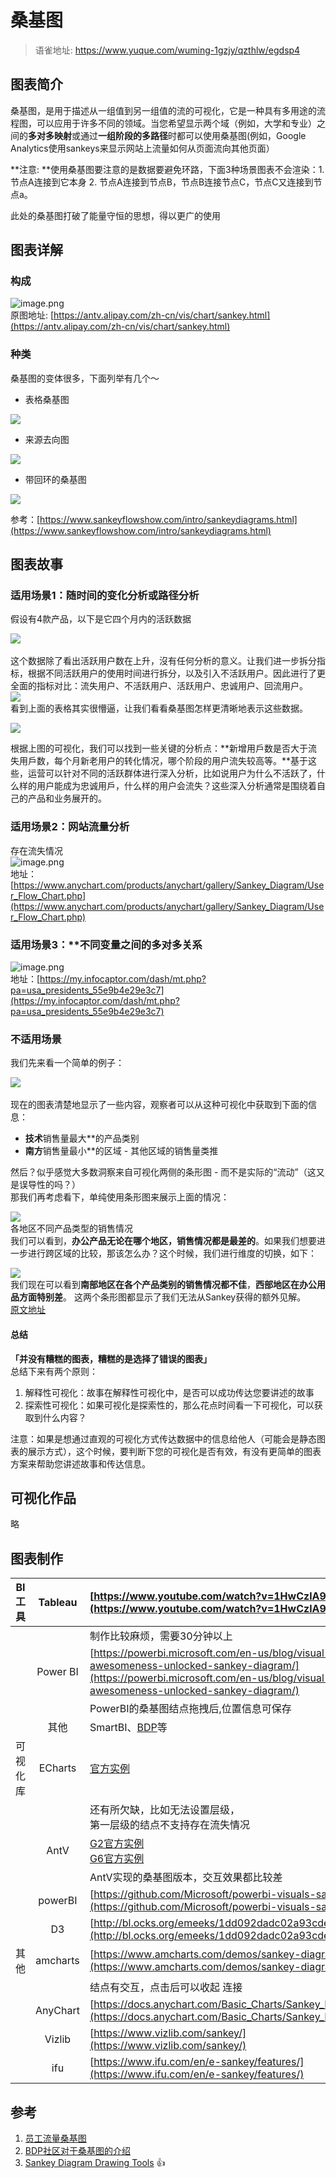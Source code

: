 # 桑基图

> 语雀地址: https://www.yuque.com/wuming-1gzjy/qzthlw/egdsp4

## 图表简介
桑基图，是用于描述从一组值到另一组值的流的可视化，它是一种具有多用途的流程图，可以应用于许多不同的领域。当您希望显示两个域（例如，大学和专业）之间的**多对多映射**或通过**一组阶段的多路径**时都可以使用桑基图(例如，Google Analytics使用sankeys来显示网站上流量如何从页面流向其他页面）

**注意: **使用桑基图要注意的是数据要避免环路，下面3种场景图表不会渲染：1. 节点A连接到它本身 2. 节点A连接到节点B，节点B连接节点C，节点C又连接到节点a。

此处的桑基图打破了能量守恒的思想，得以更广的使用

## 图表详解
### 构成
![image.png](https://cdn.nlark.com/yuque/0/2019/png/221520/1547138047459-046c84a1-a7bb-404a-a9b9-5e1b7c88c7c4.png#align=left&display=inline&height=369&linkTarget=_blank&name=image.png&originHeight=738&originWidth=1244&size=74538&width=622)<br />原图地址: [https://antv.alipay.com/zh-cn/vis/chart/sankey.html](https://antv.alipay.com/zh-cn/vis/chart/sankey.html)

### 种类
桑基图的变体很多，下面列举有几个～

* 表格桑基图

![](https://cdn.nlark.com/lark/0/2018/png/46109/1545353125049-65a099ec-817b-45f6-b8ef-6adab0e1e9e1.png#align=left&display=inline&height=122&linkTarget=_blank&originHeight=304&originWidth=1856&width=747)
* 来源去向图

![](https://cdn.nlark.com/lark/0/2018/png/46109/1545353138678-fda8f08a-4a79-44dd-b798-c7935e42e317.png#align=left&display=inline&height=116&linkTarget=_blank&originHeight=286&originWidth=1836&width=747)

* 带回环的桑基图

![](https://cdn.nlark.com/lark/0/2018/png/46109/1545353506206-a55c5b64-3145-4f1f-9f87-efd6db0acf9a.png#align=left&display=inline&height=110&linkTarget=_blank&originHeight=268&originWidth=1814&width=747)

参考：[https://www.sankeyflowshow.com/intro/sankeydiagrams.html](https://www.sankeyflowshow.com/intro/sankeydiagrams.html)

## 图表故事
### 适用场景1：随时间的变化分析或路径分析
假设有4款产品，以下是它四个月内的活跃数据

![](https://cdn.nlark.com/lark/0/2018/png/46109/1545813745672-33d22a25-741e-464a-a1a6-28220dda6feb.png#align=center&display=inline&height=88&linkTarget=_blank&originHeight=196&originWidth=1142&width=514)<br />
<br />这个数据除了看出活跃用户数在上升，沒有任何分析的意义。让我们进一步拆分指标，根据不同活跃用户的使用时间进行拆分，以及引入不活跃用户。因此进行了更全面的指标对比：流失用户、不活跃用户、活跃用户、忠诚用户、回流用户。<br />![](https://cdn.nlark.com/lark/0/2018/png/46109/1545815749994-bee5f682-c67a-4eef-b51f-7ca899f36e63.png#align=center&display=inline&height=231&linkTarget=_blank&originHeight=914&originWidth=1450&width=366)<br />看到上面的表格其实很懵逼，让我们看看桑基图怎样更清晰地表示这些数据。

![](https://cdn.nlark.com/lark/0/2018/png/46109/1545816016905-c397acd1-cf56-4bef-b14c-dae2237889cb.png#align=center&display=inline&height=249&linkTarget=_blank&originHeight=840&originWidth=1402&width=415)

根据上图的可视化，我们可以找到一些关键的分析点：**新增用戶数是否大于流失用戶数，每个月新老用户的转化情况，哪个阶段的用户流失较高等。**基于这些，运营可以针对不同的活跃群体进行深入分析，比如说用户为什么不活跃了，什么样的用户能成为忠诚用戶，什么样的用户会流失？这些深入分析通常是围绕着自己的产品和业务展开的。

### 适用场景2：网站流量分析
存在流失情况<br />![image.png](https://cdn.nlark.com/yuque/0/2019/png/221520/1547137160065-9278e1e0-ed33-43d9-a43a-e93dcbbd24d7.png#align=left&display=inline&height=314&linkTarget=_blank&name=image.png&originHeight=1220&originWidth=2230&size=220317&width=575)<br />地址：[https://www.anychart.com/products/anychart/gallery/Sankey_Diagram/User_Flow_Chart.php](https://www.anychart.com/products/anychart/gallery/Sankey_Diagram/User_Flow_Chart.php)

### 适用场景3：**不同变量之间的多对多关系
![image.png](https://cdn.nlark.com/yuque/0/2019/png/221520/1547137082382-030cadec-c7e7-4517-83df-4f1aded188e7.png#align=left&display=inline&height=300&linkTarget=_blank&name=image.png&originHeight=1310&originWidth=2554&size=603661&width=585)<br />地址：[https://my.infocaptor.com/dash/mt.php?pa=usa_presidents_55e9b4e29e3c7](https://my.infocaptor.com/dash/mt.php?pa=usa_presidents_55e9b4e29e3c7)

### 不适用场景
我们先来看一个简单的例子：

![](https://cdn.nlark.com/lark/0/2018/png/46109/1545348951986-d34a2891-f924-422b-bde2-7b9018f32830.png#align=center&display=inline&height=212&linkTarget=_blank&originHeight=649&originWidth=549&width=179)<br />
<br />现在的图表清楚地显示了一些内容，观察者可以从这种可视化中获取到下面的信息：
* **技术**销售量最大**的产品类别
* **南方**销售量最小**的区域 - 其他区域的销售量类推 

然后？似乎感觉大多数洞察来自可视化两侧的条形图 - 而不是实际的“流动”（这又是误导性的吗？）<br />那我们再考虑看下，单纯使用条形图来展示上面的情况：

![](https://cdn.nlark.com/lark/0/2018/png/46109/1545349948085-56048344-d18b-4006-b37a-e3baa34a73b5.png#align=center&display=inline&height=145&linkTarget=_blank&originHeight=145&originWidth=640&width=640)<br />各地区不同产品类型的销售情况<br />我们可以看到，**办公产品无论在哪个地区，销售情况都是最差的**。如果我们想要进一步进行跨区域的比较，那该怎么办？这个时候，我们进行维度的切换，如下：

![](https://cdn.nlark.com/lark/0/2018/png/46109/1545350056162-24830500-3faf-44dd-9c8a-01ddca03b7d7.png#align=center&display=inline&height=165&linkTarget=_blank&originHeight=165&originWidth=608&width=608)<br />我们现在可以看到**南部地区在各个产品类别的销售情况都不佳**，**西部地区在办公用品方面特别差**。 这两个条形图都显示了我们无法从Sankey获得的额外见解。<br />[原文地址](https://sciolisticramblings.wordpress.com/2018/11/23/sankey-charts-the-new-pie-chart/)
#### [](https://yuque.antfin-inc.com/st5m2s/qmoctl/gk847q#2xtgsv)总结
**「并没有糟糕的图表，糟糕的是选择了错误的图表」**<br />总结下来有两个原则：
1. 解释性可视化：故事在解释性可视化中，是否可以成功传达您要讲述的故事
1. 探索性可视化：如果可视化是探索性的，那么花点时间看一下可视化，可以获取到什么内容？

注意：如果是想通过直观的可视化方式传达数据中的信息给他人（可能会是静态图表的展示方式），这个时候，要判断下您的可视化是否有效，有没有更简单的图表方案来帮助您讲述故事和传达信息。

## 可视化作品
略

## 图表制作
| BI工具 | Tableau | [https://www.youtube.com/watch?v=1HwCzlA9hI4](https://www.youtube.com/watch?v=1HwCzlA9hI4) |
| :---: | :---: | :--- |
|  |  | 制作比较麻烦，需要30分钟以上  |
|  | Power BI | [https://powerbi.microsoft.com/en-us/blog/visual-awesomeness-unlocked-sankey-diagram/](https://powerbi.microsoft.com/en-us/blog/visual-awesomeness-unlocked-sankey-diagram/) |
|  |  | PowerBI的桑基图结点拖拽后,位置信息可保存 |
|  | 其他 | SmartBI、[BDP](https://me.bdp.cn/index.html#/dash_edit/proj_b1a80948a07eddb103cf4d4d25c7a6a3/dsh_5f1cb0939947a042e95b61efffd2b58d)等 |
| 可视化库 | ECharts | [官方实例](http://echarts.baidu.com/examples/#chart-type-sankey) |
|  |  | 还有所欠缺，比如无法设置层级，<br />第一层级的结点不支持存在流失情况 |
|  | AntV | [G2官方实例](https://antv.alipay.com/zh-cn/g2/3.x/demo/relation/sankey-layouts.html)<br />[G6官方实例](https://antv.alipay.com/zh-cn/g6/2.x/demo/flow/table-sankey.html) |
|  |  | AntV实现的桑基图版本，交互效果都比较差 |
|  | powerBI | [https://github.com/Microsoft/powerbi-visuals-sankey](https://github.com/Microsoft/powerbi-visuals-sankey) |
|  | D3 | [http://bl.ocks.org/emeeks/1dd092dadc02a93cdebc](http://bl.ocks.org/emeeks/1dd092dadc02a93cdebc) |
| 其他 | amcharts | [https://www.amcharts.com/demos/sankey-diagram/](https://www.amcharts.com/demos/sankey-diagram/) |
|  |  | 结点有交互，点击后可以收起 连接 |
|  | AnyChart | [https://docs.anychart.com/Basic_Charts/Sankey_Diagram](https://docs.anychart.com/Basic_Charts/Sankey_Diagram) |
|  | Vizlib | [https://www.vizlib.com/sankey/](https://www.vizlib.com/sankey/) |
|  | ifu | [https://www.ifu.com/en/e-sankey/features/](https://www.ifu.com/en/e-sankey/features/) |

## 参考
1. [员工流量桑基图](https://zhuanlan.zhihu.com/p/26193967)
1. [BDP社区对于桑基图的介绍](https://bbs.bdp.cn/thread-141-1-1.html)
1. [Sankey Diagram Drawing Tools]() 👍

